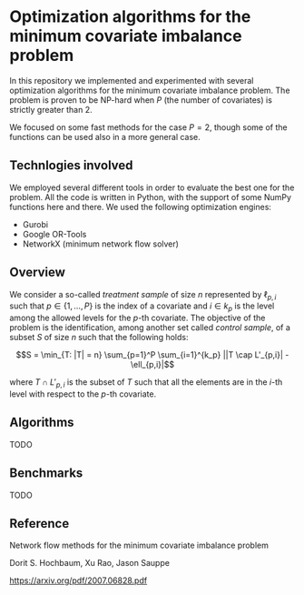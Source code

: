 # Optimization algorithms for the minimum covariate imbalance problem

In this repository we implemented and experimented with several optimization
algorithms for the minimum covariate imbalance problem. The problem is proven
to be NP-hard when $P$ (the number of covariates) is strictly greater than 2.

We focused on some fast methods for the case $P = 2$, though some of the
functions can be used also in a more general case.

## Technlogies involved

We employed several different tools in order to evaluate the best one for the
problem. All the code is written in Python, with the support of some NumPy
functions here and there. We used the following optimization engines:
- Gurobi
- Google OR-Tools
- NetworkX (minimum network flow solver)

## Overview

We consider a so-called *treatment sample* of size $n$ represented by
$\ell_{p,i}$ such that $p \in \{1, \dots, P\}$ is the index of a covariate and
$i \in k_p$ is the level among the allowed levels for the $p$-th covariate.
The objective of the problem is the identification, among another set called
*control sample*, of a subset $S$ of size $n$ such that the following holds:

$$S = \min_{T: |T| = n} \sum_{p=1}^P \sum_{i=1}^{k_p} ||T \cap L'_{p,i}| - \ell_{p,i}|$$

where $T \cap L'_{p,i}$ is the subset of $T$ such that all the elements are in
the $i$-th level with respect to the $p$-th covariate.

## Algorithms

TODO

## Benchmarks

TODO

## Reference

Network flow methods for the minimum covariate imbalance problem

Dorit S. Hochbaum, Xu Rao, Jason Sauppe

https://arxiv.org/pdf/2007.06828.pdf
